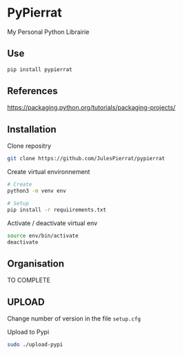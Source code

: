 # PyPierrat
My Personal Python Librairie

## Use
```bash
pip install pypierrat
```

## References
https://packaging.python.org/tutorials/packaging-projects/

## Installation

Clone repositry
```bash
git clone https://github.com/JulesPierrat/pypierrat
```

Create virtual environnement
```bash
# Create
python3 -m venv env

# Setup
pip install -r requiirements.txt
```

Activate / deactivate virtual env
```bash
source env/bin/activate
deactivate
```

## Organisation

TO COMPLETE

## UPLOAD

Change number of version in the file `setup.cfg`
	
Upload to Pypi
```bash
sudo ./upload-pypi
```
